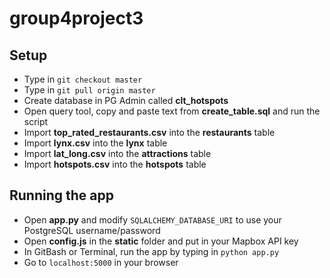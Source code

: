 # group4project3

## Setup

- Type in `git checkout master`
- Type in `git pull origin master`
- Create database in PG Admin called **clt_hotspots**
- Open query tool, copy and paste text from **create_table.sql** and run the script
- Import **top_rated_restaurants.csv** into the **restaurants** table
- Import **lynx.csv** into the **lynx** table
- Import **lat_long.csv** into the **attractions** table
- Import **hotspots.csv** into the **hotspots** table

## Running the app

- Open **app.py** and modify `SQLALCHEMY_DATABASE_URI` to use your PostgreSQL username/password
- Open **config.js** in the **static** folder and put in your Mapbox API key
- In GitBash or Terminal, run the app by typing in `python app.py`
- Go to `localhost:5000` in your browser
